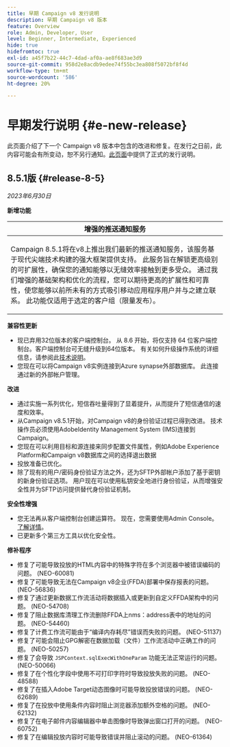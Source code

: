 ```yaml
---
title: 早期 Campaign v8 发行说明
description: 早期 Campaign v8 版本
feature: Overview
role: Admin, Developer, User
level: Beginner, Intermediate, Experienced
hide: true
hidefromtoc: true
exl-id: a45f7b22-44c7-4dad-af0a-ae8f683ae3d9
source-git-commit: 958d2e8acdb9edee74f55bc3ea808f5072bf8f4d
workflow-type: tm+mt
source-wordcount: '586'
ht-degree: 20%

---
```


# 早期发行说明 {#e-new-release}

此页面介绍了下一个 Campaign v8 版本中包含的改进和修复。在发行之日前，此内容可能会有所变动，恕不另行通知。[此页面](../start/release-notes.md)中提供了正式的发行说明。

## 8.5.1版 {#release-8-5}

_2023年6月30日_

**新增功能**

<table> 
<thead>
<tr> 
<th> <strong>增强的推送通知服务</strong><br /> </th> 
</tr> 
</thead> 
<tbody> 
<tr> 
<td><p>Campaign 8.5.1将在v8上推出我们最新的推送通知服务，该服务基于现代尖端技术构建的强大框架提供支持。 此服务旨在解锁更高级别的可扩展性，确保您的通知能够以无缝效率接触到更多受众。 通过我们增强的基础架构和优化的流程，您可以期待更高的扩展性和可靠性，使您能够以前所未有的方式吸引移动应用程序用户并与之建立联系。 此功能仅适用于选定的客户组（限量发布）。</p>
</td> 
</tr> 
</tbody> 
</table>

**兼容性更新**

* 现已弃用32位版本的客户端控制台。 从 8.6 开始，将仅支持 64 位客户端控制台。客户端控制台可无缝升级到64位版本。 有关如何升级操作系统的详细信息，请参阅此[技术说明](https://experienceleague.adobe.com/docs/campaign/technotes-ac/tn-new/console.html?lang=zh-Hans)。
* 您现在可以将Campaign v8实例连接到Azure synapse外部数据库。 此连接通过新的外部帐户管理。

**改进**

* 通过实施一系列优化，短信吞吐量得到了显着提升，从而提升了短信通信的速度和效率。
* 从Campaign v8.5.1开始，对Campaign v8的身份验证过程已得到改进。 技术操作员必须使用AdobeIdentity Management System (IMS)连接到Campaign。
* 您现在可以利用目标和源连接来同步配置文件属性，例如Adobe Experience Platform和Campaign v8数据库之间的选择退出数据
* 投放准备已优化。
* 除了现有的用户/密码身份验证方法之外，还为SFTP外部帐户添加了基于密钥的新身份验证选项。 用户现在可以使用私钥安全地进行身份验证，从而增强安全性并为SFTP访问提供替代身份验证机制。

**安全性增强**

* 您无法再从客户端控制台创建运算符。 现在，您需要使用Admin Console。 [了解详情](../start/gs-permissions.md)。
* 已更新多个第三方工具以优化安全性。

**修补程序**

* 修复了可能导致投放的HTML内容中的特殊字符在多个浏览器中被错误编码的问题。 (NEO-60081)
* 修复了可能导致无法在Campaign v8企业(FFDA)部署中保存报表的问题。 (NEO-56836)
* 修复了通过更新数据工作流活动将数据插入或更新到自定义FFDA架构中的问题。 (NEO-54708)
* 修复了阻止数据库清理工作流删除FFDA上nms：address表中的地址的问题。 (NEO-54460)
* 修复了计费工作流可能由于“编译内存耗尽”错误而失败的问题。 (NEO-51137)
* 修复了可能会阻止GPG解密在数据加载（文件）工作流活动中正确工作的问题。 (NEO-50257)
* 修复了会导致 `JSPContext.sqlExecWithOneParam` 功能无法正常运行的问题。(NEO-50066)
* 修复了在个性化字段中使用不可打印字符时导致投放失败的问题。 (NEO-48588)
* 修复了在插入Adobe Target动态图像时可能导致投放错误的问题。 (NEO-62689)
* 修复了在投放中使用条件内容时阻止浏览器添加额外空格的问题。 (NEO-62132)
* 修复了在电子邮件内容编辑器中单击图像时导致弹出窗口打开的问题。 (NEO-60752)
* 修复了在编辑投放内容时可能导致错误并阻止滚动的问题。 (NEO-61364)
